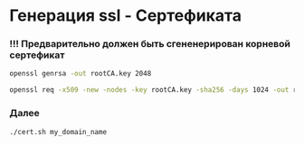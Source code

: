 # Генерация ssl - Сертефиката
### !!! Предварительно должен быть сгененерирован корневой сертефикат

````bash
openssl genrsa -out rootCA.key 2048

openssl req -x509 -new -nodes -key rootCA.key -sha256 -days 1024 -out rootCA.pem
````
### Далее
````bash
./cert.sh my_domain_name
```` 